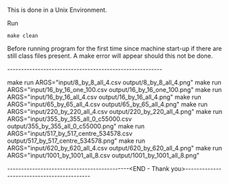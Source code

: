 This is done in a Unix Environment.

Run

`make clean`

Before running program for the first time since machine start-up if there are still class files present.
A make error will appear should this not be done.

---------------------------<Runnable commands listed below for convenience>-----------------------------

make run ARGS="input/8_by_8_all_4.csv output/8_by_8_all_4.png"
make run ARGS="input/16_by_16_one_100.csv output/16_by_16_one_100.png"
make run ARGS="input/16_by_16_all_4.csv output/16_by_16_all_4.png"
make run ARGS="input/65_by_65_all_4.csv output/65_by_65_all_4.png"
make run ARGS="input/220_by_220_all_4.csv output/220_by_220_all_4.png"
make run ARGS="input/355_by_355_all_0_c55000.csv output/355_by_355_all_0_c55000.png"
make run ARGS="input/517_by_517_centre_534578.csv output/517_by_517_centre_534578.png"
make run ARGS="input/620_by_620_all_4.csv output/620_by_620_all_4.png"
make run ARGS="input/1001_by_1001_all_8.csv output/1001_by_1001_all_8.png"

--------------------------------------------<END - Thank you>-------------------------------------------
